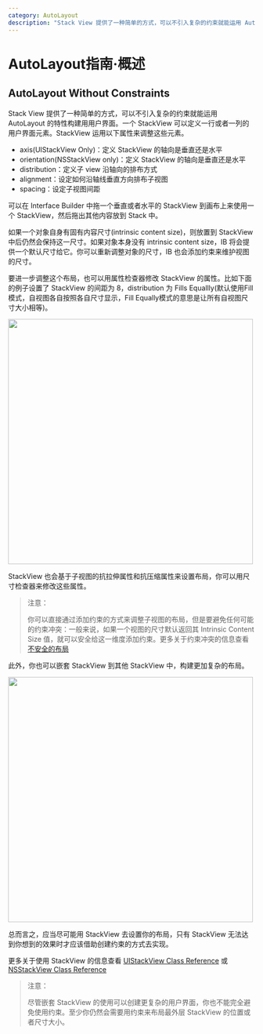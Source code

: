 ```yaml
---
category: AutoLayout
description: "Stack View 提供了一种简单的方式，可以不引入复杂的约束就能运用 AutoLayout 的特性构建用用户界面。一个 StackView 可以定义一行或者一列的用户界面元素。StackView 运用以下属性来调整这些元素。"
---
```


# AutoLayout指南·概述

## AutoLayout Without Constraints

Stack View 提供了一种简单的方式，可以不引入复杂的约束就能运用 AutoLayout 的特性构建用用户界面。一个 StackView 可以定义一行或者一列的用户界面元素。StackView 运用以下属性来调整这些元素。

* axis(UIStackView Only)：定义 StackView 的轴向是垂直还是水平
* orientation(NSStackView only)：定义 StackView 的轴向是垂直还是水平
* distribution：定义子 view 沿轴向的排布方式
* alignment：设定如何沿轴线垂直方向排布子视图
* spacing：设定子视图间距

可以在 Interface Builder 中拖一个垂直或者水平的 StackView 到画布上来使用一个 StackView，然后拖出其他内容放到 Stack 中。

如果一个对象自身有固有内容尺寸(intrinsic content size)，则放置到 StackView 中后仍然会保持这一尺寸。如果对象本身没有 intrinsic content size，IB 将会提供一个默认尺寸给它。你可以重新调整对象的尺寸，IB 也会添加约束来维护视图的尺寸。

要进一步调整这个布局，也可以用属性检查器修改 StackView 的属性。比如下面的例子设置了 StackView 的间距为 8，distribution 为 Fills Equallly(默认使用Fill模式，自视图各自按照各自尺寸显示，Fill Equally模式的意思是让所有自视图尺寸大小相等)。

<img src="https://developer.apple.com/library/content/documentation/UserExperience/Conceptual/AutolayoutPG/Art/IB_StackView_Simple_2x.png" width=500>

StackView 也会基于子视图的抗拉伸属性和抗压缩属性来设置布局，你可以用尺寸检查器来修改这些属性。

> 注意：
> 
> 你可以直接通过添加约束的方式来调整子视图的布局，但是要避免任何可能的约束冲突：一般来说，如果一个视图的尺寸默认返回其 Intrinsic Content Size 值，就可以安全给这一维度添加约束。更多关于约束冲突的信息查看 [不安全的布局](https://developer.apple.com/library/content/documentation/UserExperience/Conceptual/AutolayoutPG/ConflictingLayouts.html#//apple_ref/doc/uid/TP40010853-CH19-SW1)

此外，你也可以嵌套 StackView 到其他 StackView 中，构建更加复杂的布局。

<img src="https://developer.apple.com/library/content/documentation/UserExperience/Conceptual/AutolayoutPG/Art/IB_StackView_NestedStacks_2x.png" width=500>

总而言之，应当尽可能用 StackView 去设置你的布局，只有 StackView 无法达到你想到的效果时才应该借助创建约束的方式去实现。

更多关于使用 StackView 的信息查看 [UIStackView Class Reference](https://developer.apple.com/documentation/uikit/uistackview) 或 [NSStackView Class Reference](https://developer.apple.com/documentation/appkit/nsstackview)

> 注意：
> 
> 尽管嵌套 StackView 的使用可以创建更复杂的用户界面，你也不能完全避免使用约束。至少你仍然会需要用约束来布局最外层 StackView 的位置或者尺寸大小。